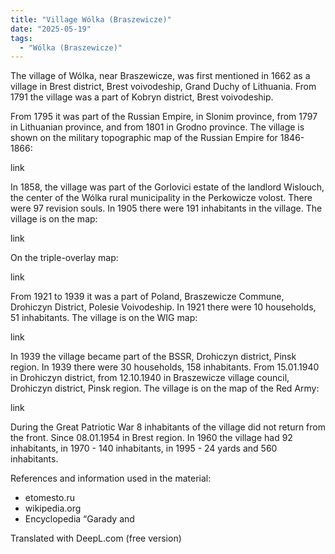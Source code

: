 ```yaml
---
title: "Village Wólka (Braszewicze)"
date: "2025-05-19"
tags: 
  - "Wólka (Braszewicze)"
---
```


The village of Wólka, near Braszewicze, was first mentioned in 1662 as a village in Brest district, Brest voivodeship, Grand Duchy of Lithuania. From 1791 the village was a part of Kobryn district, Brest voivodeship.

From 1795 it was part of the Russian Empire, in Slonim province, from 1797 in Lithuanian province, and from 1801 in Grodno province. The village is shown on the military topographic map of the Russian Empire for 1846-1866:

link

In 1858, the village was part of the Gorlovici estate of the landlord Wislouch, the center of the Wólka rural municipality in the Perkowicze volost. There were 97 revision souls. In 1905 there were 191 inhabitants in the village. The village is on the map:

link

On the triple-overlay map:

link

From 1921 to 1939 it was a part of Poland, Braszewicze Commune, Drohiczyn District, Polesie Voivodeship. In 1921 there were 10 households, 51 inhabitants. The village is on the WIG map:

link

In 1939 the village became part of the BSSR, Drohiczyn district, Pinsk region. In 1939 there were 30 households, 158 inhabitants. From 15.01.1940 in Drohiczyn district, from 12.10.1940 in Braszewicze village council, Drohiczyn district, Pinsk region. The village is on the map of the Red Army:

link

During the Great Patriotic War 8 inhabitants of the village did not return from the front. Since 08.01.1954 in Brest region. In 1960 the village had 92 inhabitants, in 1970 - 140 inhabitants, in 1995 - 24 yards and 560 inhabitants.

References and information used in the material:
- etomesto.ru
- wikipedia.org
- Encyclopedia “Garady and 

Translated with DeepL.com (free version)

